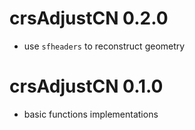 # crsAdjustCN 0.2.0
- use `sfheaders` to reconstruct geometry


# crsAdjustCN 0.1.0 

- basic functions implementations
